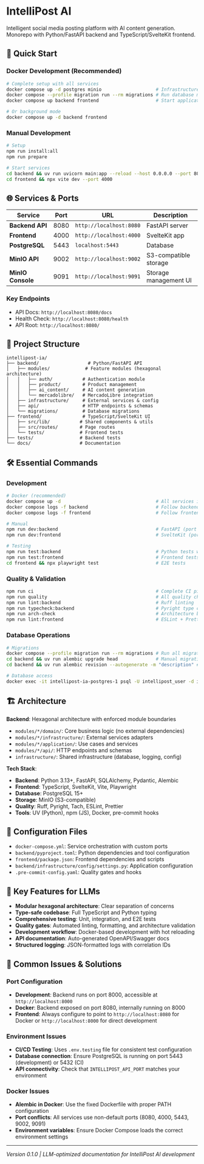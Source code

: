 # IntelliPost AI

Intelligent social media posting platform with AI content generation. Monorepo with Python/FastAPI backend and TypeScript/SvelteKit frontend.

## 🚀 Quick Start

### Docker Development (Recommended)
```bash
# Complete setup with all services
docker compose up -d postgres minio                    # Infrastructure services
docker compose --profile migration run --rm migrations # Run database migrations
docker compose up backend frontend                     # Start application (with logs)

# Or background mode
docker compose up -d backend frontend
```

### Manual Development
```bash
# Setup
npm run install:all
npm run prepare

# Start services
cd backend && uv run uvicorn main:app --reload --host 0.0.0.0 --port 8080
cd frontend && npx vite dev --port 4000
```

## 🌐 Services & Ports

| Service | Port | URL | Description |
|---------|------|-----|-------------|
| **Backend API** | 8080 | `http://localhost:8080` | FastAPI server |
| **Frontend** | 4000 | `http://localhost:4000` | SvelteKit app |
| **PostgreSQL** | 5443 | `localhost:5443` | Database |
| **MinIO API** | 9002 | `http://localhost:9002` | S3-compatible storage |
| **MinIO Console** | 9091 | `http://localhost:9091` | Storage management UI |

### Key Endpoints
- API Docs: `http://localhost:8080/docs`
- Health Check: `http://localhost:8080/health`
- API Root: `http://localhost:8080/`

## 📁 Project Structure

```
intellipost-ia/
├── backend/                  # Python/FastAPI API
│   ├── modules/             # Feature modules (hexagonal architecture)
│   │   ├── auth/           # Authentication module
│   │   ├── product/        # Product management
│   │   ├── ai_content/     # AI content generation
│   │   └── mercadolibre/   # MercadoLibre integration
│   ├── infrastructure/     # External services & config
│   ├── api/                # HTTP endpoints & schemas
│   └── migrations/         # Database migrations
├── frontend/               # TypeScript/SvelteKit UI
│   ├── src/lib/           # Shared components & utils
│   ├── src/routes/        # Page routes
│   └── tests/             # Frontend tests
├── tests/                 # Backend tests
└── docs/                  # Documentation
```

## 🛠️ Essential Commands

### Development
```bash
# Docker (recommended)
docker compose up -d                                   # All services in background
docker compose logs -f backend                         # Follow backend logs
docker compose logs -f frontend                        # Follow frontend logs

# Manual
npm run dev:backend                                    # FastAPI (port 8080)
npm run dev:frontend                                   # SvelteKit (port 4000)

# Testing
npm run test:backend                                   # Python tests with coverage
npm run test:frontend                                  # Frontend tests
cd frontend && npx playwright test                     # E2E tests
```

### Quality & Validation
```bash
npm run ci                                             # Complete CI pipeline
npm run quality                                        # All quality checks
npm run lint:backend                                   # Ruff linting
npm run typecheck:backend                              # Pyright type checking
npm run arch-check                                     # Architecture boundary validation
npm run lint:frontend                                  # ESLint + Prettier
```

### Database Operations
```bash
# Migrations
docker compose --profile migration run --rm migrations # Run all migrations
cd backend && uv run alembic upgrade head              # Manual migration
cd backend && uv run alembic revision --autogenerate -m "description" # Create migration

# Database access
docker exec -it intellipost-ia-postgres-1 psql -U intellipost_user -d intellipost_dev
```

## 🏗️ Architecture

**Backend**: Hexagonal architecture with enforced module boundaries
- `modules/*/domain/`: Core business logic (no external dependencies)
- `modules/*/infrastructure/`: External services adapters
- `modules/*/application/`: Use cases and services
- `modules/*/api/`: HTTP endpoints and schemas
- `infrastructure/`: Shared infrastructure (database, logging, config)

**Tech Stack**:
- **Backend**: Python 3.13+, FastAPI, SQLAlchemy, Pydantic, Alembic
- **Frontend**: TypeScript, SvelteKit, Vite, Playwright
- **Database**: PostgreSQL 15+
- **Storage**: MinIO (S3-compatible)
- **Quality**: Ruff, Pyright, Tach, ESLint, Prettier
- **Tools**: UV (Python), npm (JS), Docker, pre-commit hooks

## 🔧 Configuration Files

- `docker-compose.yml`: Service orchestration with custom ports
- `backend/pyproject.toml`: Python dependencies and tool configuration
- `frontend/package.json`: Frontend dependencies and scripts
- `backend/infrastructure/config/settings.py`: Application configuration
- `.pre-commit-config.yaml`: Quality gates and hooks

## 🎯 Key Features for LLMs

- **Modular hexagonal architecture**: Clear separation of concerns
- **Type-safe codebase**: Full TypeScript and Python typing
- **Comprehensive testing**: Unit, integration, and E2E tests
- **Quality gates**: Automated linting, formatting, and architecture validation
- **Development workflow**: Docker-based development with hot reloading
- **API documentation**: Auto-generated OpenAPI/Swagger docs
- **Structured logging**: JSON-formatted logs with correlation IDs

## 🚨 Common Issues & Solutions

### Port Configuration
- **Development**: Backend runs on port 8000, accessible at `http://localhost:8000`
- **Docker**: Backend exposed on port 8080, internally running on 8000
- **Frontend**: Always configure to point to `http://localhost:8080` for Docker or `http://localhost:8000` for direct development

### Environment Issues
- **CI/CD Testing**: Uses `.env.testing` file for consistent test configuration
- **Database connection**: Ensure PostgreSQL is running on port 5443 (development) or 5432 (CI)
- **API connectivity**: Check that `INTELLIPOST_API_PORT` matches your environment

### Docker Issues
- **Alembic in Docker**: Use the fixed Dockerfile with proper PATH configuration
- **Port conflicts**: All services use non-default ports (8080, 4000, 5443, 9002, 9091)
- **Environment variables**: Ensure Docker Compose loads the correct environment settings

---
*Version 0.1.0 | LLM-optimized documentation for IntelliPost AI development*
